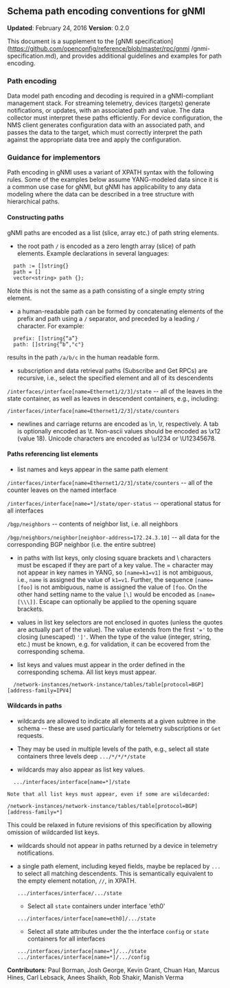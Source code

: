 ## Schema path encoding conventions for gNMI

**Updated**: February 24, 2016
**Version**: 0.2.0

This document is a supplement to the [gNMI
specification](https://github.com/openconfig/reference/blob/master/rpc/gnmi
/gnmi-specification.md), and provides additional guidelines and examples for
path encoding.

### Path encoding

Data model path encoding and decoding is required in a gNMI-compliant
management stack.  For streaming telemetry, devices (targets) generate
notifications, or updates, with an associated path and value.  The
data collector must interpret these paths efficiently.  For device
configuration, the NMS client generates configuration data with an
associated path, and passes the data to the target, which must
correctly interpret the path against the appropriate data tree and
apply the configuration.

### Guidance for implementors

Path encoding in gNMI uses a variant of XPATH syntax with the
following rules.  Some of the examples below assume YANG-modeled data
since it is a common use case for gNMI, but gNMI has applicability to
any data modeling where the data can be described in a tree structure
with hierarchical paths.

#### Constructing paths

gNMI paths are encoded as a list (slice, array etc.) of path string elements.

*  the root path `/` is encoded as a zero length array (slice) of path
elements.  Example declarations in several languages:
```
  path := []string{}
  path = []
  vector<string> path {};
```
Note this is not the same as a path consisting of a single empty string element.

*  a human-readable path can be formed by concatenating elements of the prefix
  and path using a `/` separator, and preceded by a leading `/` character.
  For example:
  ```
    prefix: []string{“a”}
    path: []string{“b”,"c"}
  ```
  results in the path `/a/b/c` in the human readable form.

*   subscription and data retrieval paths (Subscribe and Get RPCs) are
    recursive, i.e., select the specified element and all of its descendents

  `/interfaces/interface[name=Ethernet1/2/3]/state` -- all of the leaves
  in the state container, as well as leaves in descendent containers,
  e.g., including:

  ```
  /interfaces/interface[name=Ethernet1/2/3]/state/counters
  ```

*   newlines and carriage returns are encoded as \n, \r, respectively.
    A tab is optionally encoded as \t.  Non-ascii values should be encoded as
    \x12 (value 18).  Unicode characters are encoded as \u1234 or \U12345678.

#### Paths referencing list elements

*   list names and keys appear in the same path element

  `/interfaces/interface[name=Ethernet1/2/3]/state/counters` -- all of
  the counter leaves on the named interface

  `/interfaces/interface[name=*]/state/oper-status` -- operational status
  for all interfaces

  `/bgp/neighbors` -- contents of neighbor list, i.e. all neighbors

  `/bgp/neighbors/neighbor[neighbor-address=172.24.3.10]` -- all data for
  the corresponding BGP neighbor (i.e. the entire subtree)

*   in paths with list keys, only closing square brackets and \ characters must
    be escaped if they are part of a key value.  The = character may not appear
    in key names in YANG, so `[name=k1=v1]` is not ambiguous, i.e., `name` is
    assigned the value of `k1=v1`.  Further, the sequence `[name=[foo]` is not
    ambiguous,  name is assigned the value of `[foo`.  On the other hand setting
    name to the value `[\]` would be encoded as `[name=[\\\]]`.
    Escape can optionally be applied to the opening square brackets.

*   values in list key selectors are not enclosed in quotes (unless
    the quotes are actually part of the value).  The value extends
    from the first `'='` to the closing (unescaped) `']'`.  When the
    type of the value (integer, string, etc.) must be known, e.g. for
    validation, it can be ecovered from the corresponding schema.

*   list keys and values must appear in the order defined in the corresponding
    schema.  All list keys must appear.
  ```
    /network-instances/network-instance/tables/table[protocol=BGP][address-family=IPV4]
  ```

#### Wildcards in paths

*   wildcards are allowed to indicate all elements at a given subtree in the
    schema -- these are used particularly for telemetry subscriptions or
    `Get` requests.

  *  They may be used in multiple levels of the path, e.g., select all state
     containers three levels deep
    ```
    .../*/*/*/state
    ```

*   wildcards may also appear as list key values.
  ```
    .../interfaces/interface[name=*]/state
  ```
    Note that all list keys must appear, even if some are wildecarded:
  ```
  /network-instances/network-instance/tables/table[protocol=BGP][address-family=*]
  ```
  This could be relaxed in future revisions of this specification by allowing
  omission of wildcarded list keys.

*   wildcards should not appear in paths returned by a device in
    telemetry notifications.

*   a single path element, including keyed fields, maybe be replaced by
    `...` to select all matching descendents.  This is semantically equivalent
    to the empty element notation, `//`, in XPATH.
    ```
    .../interfaces/interface/.../state
    ```
    *   Select all `state` containers under interface 'eth0'
    ```
    .../interfaces/interface[name=eth0]/.../state
    ```
    *   Select all state attributes under the the interface `config` or `state`
        containers for all interfaces
    ```
    .../interfaces/interface[name=*]/.../state
    .../interfaces/interface[name=*]/.../config
    ```

**Contributors**: Paul Borman, Josh George, Kevin Grant, Chuan Han, Marcus Hines, Carl Lebsack, Anees Shaikh, Rob Shakir, Manish Verma

